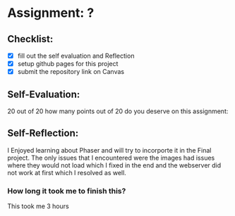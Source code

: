 # Assignment: ?

## Checklist:
- [X] fill out the self evaluation and Reflection
- [X] setup github pages for this project
- [X] submit the repository link on Canvas

## Self-Evaluation:
20 out of 20
how many points out of 20 do you deserve on this assignment:

## Self-Reflection:
I Enjoyed learning about Phaser and will try to incorporte it in the Final project. The only issues that I encountered were the images had issues where they would not load which I fixed in the end and the webserver did not work at first which I resolved as well.
### How long it took me to finish this?
This took me 3 hours